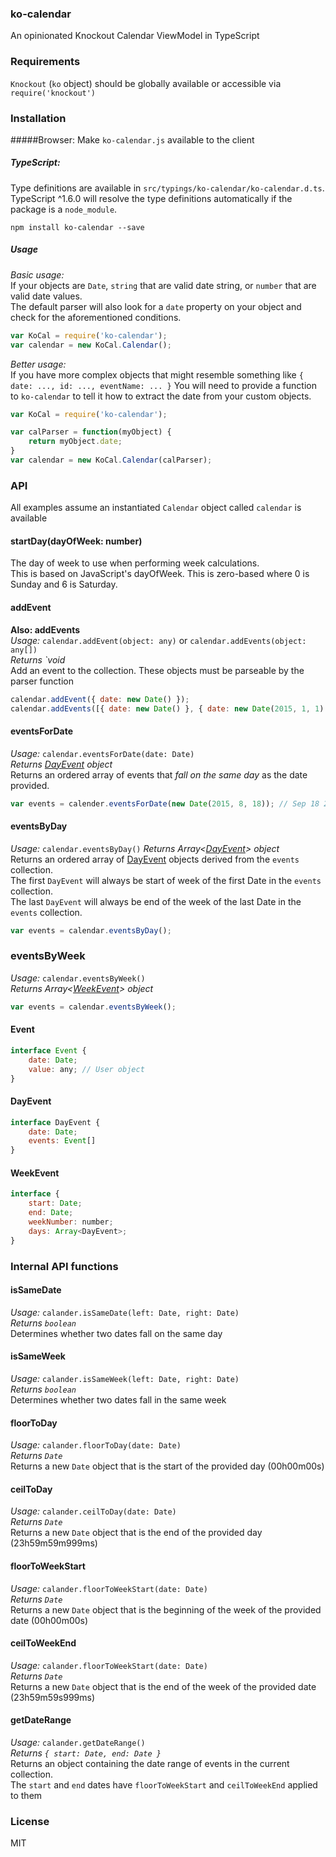 ### ko-calendar
An opinionated Knockout Calendar ViewModel in TypeScript

### Requirements
`Knockout` (`ko` object) should be globally available or accessible via `require('knockout')`

### Installation

#####Browser:
Make `ko-calendar.js` available to the client
 
##### TypeScript:
Type definitions are available in `src/typings/ko-calendar/ko-calendar.d.ts`.  
TypeScript ^1.6.0 will resolve the type definitions automatically if the package is a `node_module`.    
```
npm install ko-calendar --save
```
 
##### Usage
*Basic usage:*  
If your objects are `Date`, `string` that are valid date string, or `number` that are valid date values.  
The default parser will also look for a `date` property on your object and check for the aforementioned conditions.  
```javascript
var KoCal = require('ko-calendar');
var calendar = new KoCal.Calendar();
```


*Better usage:*  
If you have more complex objects that might resemble something like `{ date: ..., id: ..., eventName: ... }`
You will need to provide a function to `ko-calendar` to tell it how to extract the date from your custom objects.  

```javascript
var KoCal = require('ko-calendar');

var calParser = function(myObject) {
    return myObject.date;
}
var calendar = new KoCal.Calendar(calParser);
```

### API
All examples assume an instantiated `Calendar` object called `calendar` is available 

#### startDay(dayOfWeek: number)
The day of week to use when performing week calculations.  
This is based on JavaScript's dayOfWeek. This is zero-based where 0 is Sunday and 6 is Saturday.

#### addEvent
**Also: addEvents**  
*Usage:* `calendar.addEvent(object: any)` or `calendar.addEvents(object: any[])`  
*Returns `void*  
Add an event to the collection. These objects must be parseable by the parser function  
```javascript
calendar.addEvent({ date: new Date() });
calendar.addEvents([{ date: new Date() }, { date: new Date(2015, 1, 1) }]);
```

#### eventsForDate
*Usage:* `calendar.eventsForDate(date: Date)`  
*Returns [DayEvent](#dayevent) object*  
Returns an ordered array of events that *fall on the same day* as the date provided.
```javascript
var events = calender.eventsForDate(new Date(2015, 8, 18)); // Sep 18 2015
```

#### eventsByDay
*Usage:* `calendar.eventsByDay()`
*Returns Array<[DayEvent](#dayevent)> object*  
Returns an ordered array of [DayEvent](#dayevent) objects derived from the `events` collection.  
The first `DayEvent` will always be start of week of the first Date in the `events` collection.  
The last `DayEvent` will always be end of the week of the last Date in the `events` collection.
```javascript
var events = calendar.eventsByDay();
```

### eventsByWeek
*Usage:* `calendar.eventsByWeek()`  
*Returns Array<[WeekEvent](#weekevent)> object*
```javascript
var events = calendar.eventsByWeek();
```

#### Event
```javascript
interface Event {
    date: Date;
    value: any; // User object
}
```

#### DayEvent
```javascript
interface DayEvent {
    date: Date;
    events: Event[]
}
```

#### WeekEvent
```javascript
interface {
    start: Date;
    end: Date;
    weekNumber: number;
    days: Array<DayEvent>;
}
```

### Internal API functions

#### isSameDate
*Usage:* `calander.isSameDate(left: Date, right: Date)`  
*Returns `boolean`*  
Determines whether two dates fall on the same day

#### isSameWeek
*Usage:* `calander.isSameWeek(left: Date, right: Date)`  
*Returns `boolean`*  
Determines whether two dates fall in the same week

#### floorToDay
*Usage:* `calander.floorToDay(date: Date)`  
*Returns `Date`*  
Returns a new `Date` object that is the start of the provided day (00h00m00s)

#### ceilToDay
*Usage:* `calander.ceilToDay(date: Date)`  
*Returns `Date`*  
Returns a new `Date` object that is the end of the provided day (23h59m59m999ms)

#### floorToWeekStart
*Usage:* `calander.floorToWeekStart(date: Date)`  
*Returns `Date`*  
Returns a new `Date` object that is the beginning of the week of the provided date (00h00m00s)

#### ceilToWeekEnd
*Usage:* `calander.floorToWeekStart(date: Date)`  
*Returns `Date`*  
Returns a new `Date` object that is the end of the week of the provided date (23h59m59s999ms)

#### getDateRange
*Usage:* `calander.getDateRange()`  
*Returns `{ start: Date, end: Date }`*  
Returns an object containing the date range of events in the current collection.  
The `start` and `end` dates have `floorToWeekStart` and `ceilToWeekEnd` applied to them

### License
MIT
